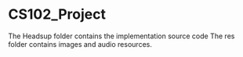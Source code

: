 # CS102_Project
The Headsup folder contains the implementation source code
The res folder contains images and audio resources. 
